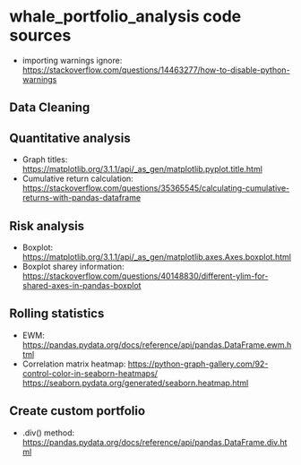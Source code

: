 # whale_portfolio_analysis code sources
- importing warnings ignore: https://stackoverflow.com/questions/14463277/how-to-disable-python-warnings
## Data Cleaning

## Quantitative analysis
- Graph titles: https://matplotlib.org/3.1.1/api/_as_gen/matplotlib.pyplot.title.html
- Cumulative return calculation: https://stackoverflow.com/questions/35365545/calculating-cumulative-returns-with-pandas-dataframe
## Risk analysis
- Boxplot: https://matplotlib.org/3.1.1/api/_as_gen/matplotlib.axes.Axes.boxplot.html
- Boxplot sharey information: https://stackoverflow.com/questions/40148830/different-ylim-for-shared-axes-in-pandas-boxplot
## Rolling statistics
- EWM: https://pandas.pydata.org/docs/reference/api/pandas.DataFrame.ewm.html
- Correlation matrix heatmap: https://python-graph-gallery.com/92-control-color-in-seaborn-heatmaps/
                              https://seaborn.pydata.org/generated/seaborn.heatmap.html
## Create custom portfolio
- .div() method: https://pandas.pydata.org/docs/reference/api/pandas.DataFrame.div.html